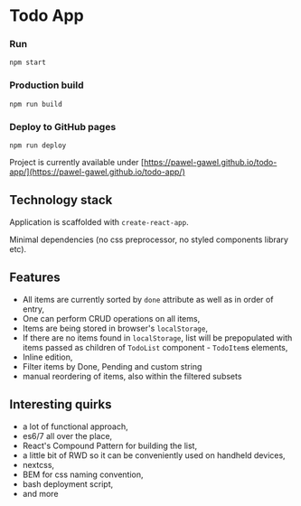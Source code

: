 # Todo App

### Run

```
npm start
```

### Production build

```
npm run build
```

### Deploy to GitHub pages

```
npm run deploy
```

Project is currently available under [https://pawel-gawel.github.io/todo-app/](https://pawel-gawel.github.io/todo-app/)

## Technology stack

Application is scaffolded with `create-react-app`.

Minimal dependencies (no css preprocessor, no styled components library etc).

## Features 

- All items are currently sorted by `done` attribute as well as in order of entry,
- One can perform CRUD operations on all items,
- Items are being stored in browser's `localStorage`,
- If there are no items found in `localStorage`, list will be prepopulated with items passed as children of `TodoList` component - `TodoItem`s elements,
- Inline edition,
- Filter items by Done, Pending and custom string
- manual reordering of items, also within the filtered subsets

## Interesting quirks
 - a lot of functional approach,
 - es6/7 all over the place,
 - React's Compound Pattern for building the list,
 - a little bit of RWD so it can be conveniently used on handheld devices,
 - nextcss,
 - BEM for css naming convention,
 - bash deployment script,
 - and more
